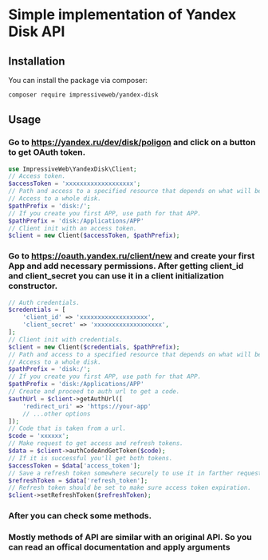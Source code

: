 # Simple implementation of Yandex Disk API


## Installation

You can install the package via composer:

``` bash
composer require impressiveweb/yandex-disk
```

## Usage

### Go to https://yandex.ru/dev/disk/poligon and click on a button to get OAuth token. 

```php
use ImpressiveWeb\YandexDisk\Client;
// Access token.
$accessToken = 'xxxxxxxxxxxxxxxxxxx';
// Path and access to a specified resource that depends on what will be used.
// Access to a whole disk.
$pathPrefix = 'disk:/';
// If you create you first APP, use path for that APP.
$pathPrefix = 'disk:/Applications/APP' 
// Client init with an access token.
$client = new Client($accessToken, $pathPrefix);
```

### Go to https://oauth.yandex.ru/client/new and create your first App and add necessary permissions. After getting client_id and client_secret you can use it in a client initialization constructor.

```php
// Auth credentials.
$credentials = [
    'client_id' => 'xxxxxxxxxxxxxxxxxxx',
    'client_secret' => 'xxxxxxxxxxxxxxxxxxx',
];
// Client init with credentials.
$client = new Client($credentials, $pathPrefix);
// Path and access to a specified resource that depends on what will be used.
// Access to a whole disk.
$pathPrefix = 'disk:/';
// If you create you first APP, use path for that APP.
$pathPrefix = 'disk:/Applications/APP'
// Create and proceed to auth url to get a code.
$authUrl = $client->getAuthUrl([
    'redirect_uri' => 'https://your-app'
    // ...other options
]);
// Code that is taken from a url.
$code = 'xxxxxx';
// Make request to get access and refresh tokens. 
$data = $client->authCodeAndGetToken($code);
// If it is successful you'll get both tokens.
$accessToken = $data['access_token'];
// Save a refresh token somewhere securely to use it in farther requests.
$refreshToken = $data['refresh_token'];
// Refresh token should be set to make sure access token expiration.
$client->setRefreshToken($refreshToken); 
```

### After you can check some methods.

### Mostly methods of API are similar with an original API. So you can read an offical documentation and apply arguments  



